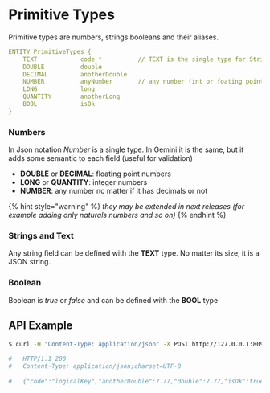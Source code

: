 # Primitive Types

Primitive types are numbers, strings booleans and their aliases.

```yaml
ENTITY PrimitiveTypes {
    TEXT            code *          // TEXT is the single type for Strings  
    DOUBLE          double
    DECIMAL         anotherDouble
    NUMBER          anyNumber       // any number (int or foating point)
    LONG            long
    QUANTITY        anotherLong
    BOOL            isOk
}
```

### **Numbers**

In Json notation _Number_ is a single type. In Gemini it is the same, but it adds some semantic to each field \(useful for validation\)

* **DOUBLE** or **DECIMAL**: floating point numbers
* **LONG** or **QUANTITY**: integer numbers
* **NUMBER**: any number no matter if it has decimals or not

{% hint style="warning" %}
_they may be extended in next releases \(for example adding only naturals numbers and so on\)_
{% endhint %}

### **Strings and Text**

Any string field can be defined with the **TEXT** type. No matter its size, it is a JSON string.

### **Boolean**

Boolean is _true_ or _false_ and can be defined with the **BOOL** type

## API Example

```bash
$ curl -H "Content-Type: application/json" -X POST http://127.0.0.1:8090/api/primitivetypes -i -d '{"code":"logicalKey","anotherDouble":7.77,"double":7.77,"isOk":true,"anotherLong":7,"anyNumber":70,"long":7}'
  
#   HTTP/1.1 200
#   Content-Type: application/json;charset=UTF-8
   
#   {"code":"logicalKey","anotherDouble":7.77,"double":7.77,"isOk":true,"anotherLong":7,"anyNumber":70,"long":7}
```

